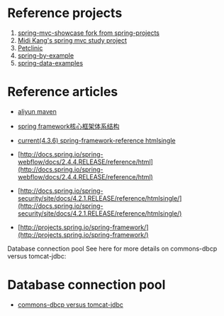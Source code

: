 # Reference projects
1. [spring-mvc-showcase fork from spring-projects](https://github.com/midikang/spring-mvc-showcase)
2. [Midi Kang's spring mvc study project](https://github.com/midikang/spring-mvc-study)
3. [Petclinic](https://github.com/midikang/midi-petclinic-home)
4. [spring-by-example](https://github.com/midikang/spring-by-example)
5. [spring-data-examples](https://github.com/midikang/spring-data-examples)


# Reference articles
* [aliyun maven](http://maven.aliyun.com/nexus/)
* [spring framework核心框架体系结构](http://www.open-open.com/lib/view/open1481013580209.html)
* [current(4.3.6) spring-framework-reference htmlsingle](http://docs.spring.io/spring/docs/current/spring-framework-reference/htmlsingle/)

* [http://docs.spring.io/spring-webflow/docs/2.4.4.RELEASE/reference/html](http://docs.spring.io/spring-webflow/docs/2.4.4.RELEASE/reference/html)
* [http://docs.spring.io/spring-security/site/docs/4.2.1.RELEASE/reference/htmlsingle/](http://docs.spring.io/spring-security/site/docs/4.2.1.RELEASE/reference/htmlsingle/)
* [http://projects.spring.io/spring-framework/](http://projects.spring.io/spring-framework/)

Database connection pool See here for more details on commons-dbcp 
			versus tomcat-jdbc: 

# Database connection pool
* [commons-dbcp versus tomcat-jdbc](http://blog.ippon.fr/2013/03/13/improving-the-performance-of-the-spring-petclinic-sample-application-part-3-of-5/)
	
